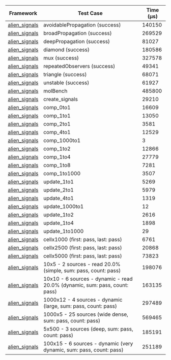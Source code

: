 | Framework | Test Case | Time (μs) |
| --- | --- | --- |
| [alien_signals](https://github.com/medz/alien-signals-dart) | avoidablePropagation (success) | 140150 |
| [alien_signals](https://github.com/medz/alien-signals-dart) | broadPropagation (success) | 269529 |
| [alien_signals](https://github.com/medz/alien-signals-dart) | deepPropagation (success) | 81027 |
| [alien_signals](https://github.com/medz/alien-signals-dart) | diamond (success) | 180586 |
| [alien_signals](https://github.com/medz/alien-signals-dart) | mux (success) | 327578 |
| [alien_signals](https://github.com/medz/alien-signals-dart) | repeatedObservers (success) | 49341 |
| [alien_signals](https://github.com/medz/alien-signals-dart) | triangle (success) | 68071 |
| [alien_signals](https://github.com/medz/alien-signals-dart) | unstable (success) | 61927 |
| [alien_signals](https://github.com/medz/alien-signals-dart) | molBench | 485800 |
| [alien_signals](https://github.com/medz/alien-signals-dart) | create_signals | 29210 |
| [alien_signals](https://github.com/medz/alien-signals-dart) | comp_0to1 | 16609 |
| [alien_signals](https://github.com/medz/alien-signals-dart) | comp_1to1 | 13050 |
| [alien_signals](https://github.com/medz/alien-signals-dart) | comp_2to1 | 3581 |
| [alien_signals](https://github.com/medz/alien-signals-dart) | comp_4to1 | 12529 |
| [alien_signals](https://github.com/medz/alien-signals-dart) | comp_1000to1 | 3 |
| [alien_signals](https://github.com/medz/alien-signals-dart) | comp_1to2 | 12866 |
| [alien_signals](https://github.com/medz/alien-signals-dart) | comp_1to4 | 27779 |
| [alien_signals](https://github.com/medz/alien-signals-dart) | comp_1to8 | 7281 |
| [alien_signals](https://github.com/medz/alien-signals-dart) | comp_1to1000 | 3507 |
| [alien_signals](https://github.com/medz/alien-signals-dart) | update_1to1 | 5269 |
| [alien_signals](https://github.com/medz/alien-signals-dart) | update_2to1 | 5979 |
| [alien_signals](https://github.com/medz/alien-signals-dart) | update_4to1 | 1319 |
| [alien_signals](https://github.com/medz/alien-signals-dart) | update_1000to1 | 12 |
| [alien_signals](https://github.com/medz/alien-signals-dart) | update_1to2 | 2616 |
| [alien_signals](https://github.com/medz/alien-signals-dart) | update_1to4 | 1898 |
| [alien_signals](https://github.com/medz/alien-signals-dart) | update_1to1000 | 29 |
| [alien_signals](https://github.com/medz/alien-signals-dart) | cellx1000 (first: pass, last: pass) | 6761 |
| [alien_signals](https://github.com/medz/alien-signals-dart) | cellx2500 (first: pass, last: pass) | 20868 |
| [alien_signals](https://github.com/medz/alien-signals-dart) | cellx5000 (first: pass, last: pass) | 73823 |
| [alien_signals](https://github.com/medz/alien-signals-dart) | 10x5 - 2 sources - read 20.0% (simple, sum: pass, count: pass) | 198076 |
| [alien_signals](https://github.com/medz/alien-signals-dart) | 10x10 - 6 sources - dynamic - read 20.0% (dynamic, sum: pass, count: pass) | 163135 |
| [alien_signals](https://github.com/medz/alien-signals-dart) | 1000x12 - 4 sources - dynamic (large, sum: pass, count: pass) | 297489 |
| [alien_signals](https://github.com/medz/alien-signals-dart) | 1000x5 - 25 sources (wide dense, sum: pass, count: pass) | 569465 |
| [alien_signals](https://github.com/medz/alien-signals-dart) | 5x500 - 3 sources (deep, sum: pass, count: pass) | 185191 |
| [alien_signals](https://github.com/medz/alien-signals-dart) | 100x15 - 6 sources - dynamic (very dynamic, sum: pass, count: pass) | 251189 |
